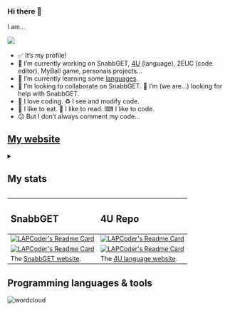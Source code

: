 <!--
Hey!
You see the code?
It's beautiful?
-->

<p align="center">
<h3> Hi there 👋 </h3>

I am...

<a href="https://lapcoder.github.io"><img src="logo.gif" /></a>
</p>

- ✅ It’s my profile!
- 🔭 I’m currently working on SnabbGET, [4U](https://github.com/LAPCoder/4U-Programming-language) (language), 2EUC (code editor), MyBall game, personals projects...
- 🌱 I’m currently learning some [languages](#i-learn-those-language).
- 👯 I’m looking to collaborate on SnabbGET. 🤔 I’m (we are...) looking for help with SnabbGET.<!--- 💬 Ask me about 4U and 2EUC. - ⚡ Fun fact: code, code and code.-->
- 💖 I love coding. ♻️ I see and modify code.
- 🍗 I like to eat. 📖 I like to read. ⌨ I like to code.
- 😕 But I don’t always comment my code...

## [My website](https://lapcoder.github.io</h2>)

<details><summary><h2>My stats</h2></summary>

![Contribution grid snake animation](https://raw.githubusercontent.com/LAPCoder/LAPCoder/output/github-contribution-grid-snake-dark.svg#gh-dark-mode-only "Generated with Platane/snk")
![Contribution grid snake animation](https://raw.githubusercontent.com/LAPCoder/LAPCoder/output/github-contribution-grid-snake.svg#gh-light-mode-only "Generated with Platane/snk")

[![LAPCoder's GitHub stats](https://github-readme-stats.vercel.app/api?username=LAPCoder&count_private=true&show_icons=true&text_color=0050a0&hide_border=true&include_all_commits=true&hide_title=true&bg_color=0000)](https://github.com/anuraghazra/github-readme-stats)
[![LAPCoder's Languages stats](https://github-readme-stats.vercel.app/api/top-langs/?username=LAPCoder&langs_count=10&count_private=true&show_icons=true&text_color=0050a0&hide_border=true&include_all_commits=true&hide_title=true&layout=compact&bg_color=0000)](https://github.com/anuraghazra/github-readme-stats)

[![LAPCoder's Trophy](https://github-profile-trophy.vercel.app/?username=LAPCoder&no-bg=true&no-frame=true&column=-1)](https://github.com/ryo-ma/github-profile-trophy)

[![Skyline](generated/metrics.plugin.skyline.svg)](https://github.com/LAPCoder#user-97749743-pinned-items-reorder-form)

</details>

| <h2> SnabbGET </h2> | <h2> 4U Repo </h2> |
| :------------------ | :----------------- |
| [![LAPCoder's Readme Card](https://github-readme-stats.vercel.app/api/pin/?username=SnabbGET&repo=SnabbGET&show_owner=true&show_icons=true&text_color=0050a0&hide_border=true&bg_color=0000)](https://github.com/LAPCoder/2HOT4U "Click to go on the repo") | [![LAPCoder's Readme Card](https://github-readme-stats.vercel.app/api/pin/?username=LAPCoder&repo=4U-Programming-language&show_owner=false&show_icons=true&text_color=0050a0&hide_border=true&bg_color=0000)](https://github.com/LAPCoder/4U-Programming-language "Click to go on the repo")<!--https://github.com/anuraghazra/github-readme-stats)-->
|  [![LAPCoder's Readme Card](https://github-readme-stats.vercel.app/api/pin/?username=SnabbGET&repo=SnabbGET.github.io&show_owner=true&show_icons=true&text_color=0050a0&hide_border=true&bg_color=0000)](https://github.com/LAPCoder/2HOT4U "Click to go on the repo") | [![LAPCoder's Readme Card](https://github-readme-stats.vercel.app/api/pin/?username=LAPCoder&repo=2HOT4U&show_owner=false&show_icons=true&text_color=0050a0&hide_border=true&bg_color=0000)](https://github.com/LAPCoder/2HOT4U "Click to go on the repo") |
| The [SnabbGET website](https://SnabbGET.github.io/). | The [4U language website](https://lapcoder.github.io/4U-Programming-language/). |

## Programming languages & tools

<!--
### I know those language

[<img style="margin: 10px" src="./4U logo.svg" alt="4U" height="50" />](https://github.com/LAPCoder/4U-Programming-language "4U")
[<img style="margin: 10px" src="https://profilinator.rishav.dev/skills-assets/python-original.svg" alt="Python" height="50" />](https://en.wikipedia.org/wiki/Python_(programming_language) "Python")
[<img style="margin: 10px" src="https://profilinator.rishav.dev/skills-assets/c-original.svg" alt="C" height="50" />](https://en.wikipedia.org/wiki/C_(programming_language) "C")
[<img style="margin: 10px" src="https://profilinator.rishav.dev/skills-assets/cplusplus-original.svg" alt="C++" height="50" />](https://en.wikipedia.org/wiki/C%2B%2B "C++")
[<img style="margin: 10px" src="https://profilinator.rishav.dev/skills-assets/gnu_bash-icon.svg" alt="Bash" height="50" />](https://en.wikipedia.org/wiki/Bash_(Unix_shell) "Bash")
[<img style="margin: 10px" src="https://profilinator.rishav.dev/skills-assets/powershell.png" alt="PowerShell" height="50" />](https://en.wikipedia.org/wiki/PowerShell "Powershell")
[<img style="margin: 10px" src="https://upload.wikimedia.org/wikipedia/commons/4/48/Markdown-mark.svg" alt="Markdown" height="50" />](https://en.wikipedia.org/wiki/Markdown "Markdown")
[<img style="margin: 10px" src="https://profilinator.rishav.dev/skills-assets/html5-original-wordmark.svg" alt="HTML5" height="50" />](https://en.wikipedia.org/wiki/HTML5 "HTML")
[<img style="margin: 10px" src="https://upload.wikimedia.org/wikipedia/commons/2/2d/Extensible_Markup_Language_%28XML%29_logo.svg" alt="XML" height="50" />](https://en.wikipedia.org/wiki/XML "XML")
[<img style="margin: 10px" src="https://profilinator.rishav.dev/skills-assets/javascript-original.svg" alt="JavaScript" height="50" />](https://en.wikipedia.org/wiki/JavaScript "JavaScript")
[<img style="margin: 10px" src="https://profilinator.rishav.dev/skills-assets/typescript-original.svg" alt="TypeScript" height="50" />](https://en.wikipedia.org/wiki/TypeScript "TypeScript")
[<img style="margin: 10px" src="https://profilinator.rishav.dev/skills-assets/css3-original-wordmark.svg" alt="CSS3" height="50" />](https://en.wikipedia.org/wiki/CSS "CSS")
[<img style="margin: 10px" src="https://profilinator.rishav.dev/skills-assets/sass-original.svg" alt="Sass" height="50" />](https://en.wikipedia.org/wiki/Sass_(stylesheet_language) "SASS")
[<img style="margin: 10px" src="https://upload.wikimedia.org/wikipedia/commons/c/c9/JSON_vector_logo.svg" alt="JSON" height="50" />](https://en.wikipedia.org/wiki/JSON "JSON")
[<img style="margin: 10px" src="https://m.media-amazon.com/images/I/51kpcAz9OGL.jpg" alt="Lex & Yacc" height="50" />](https://en.wikipedia.org/wiki/Lex_(software) "Lex & Yacc")
[<img style="margin: 10px" src="https://profilinator.rishav.dev/skills-assets/arduino.png" alt="Arduino" height="50" />](https://en.wikipedia.org/wiki/Arduino "Arduino")
[<img style="margin: 10px" src="https://upload.wikimedia.org/wikipedia/commons/thumb/9/97/OpenSCAD-logo.png/640px-OpenSCAD-logo.png" alt="OpenSCAD" height="50" />](https://en.wikipedia.org/wiki/OpenSCAD "OpenSCAD")
- *I forgot something...*

### I learn those language


[<img style="margin: 10px" src="https://profilinator.rishav.dev/skills-assets/csharp-original.svg" alt="C#" height="50" />](https://en.wikipedia.org/wiki/C_Sharp_(programming_language) "C#")
[<img style="margin: 10px" src="https://profilinator.rishav.dev/skills-assets/php-original.svg" alt="PHP" height="50" />](https://en.wikipedia.org/wiki/PHP "PHP")
[<img style="margin: 10px" src="https://profilinator.rishav.dev/skills-assets/mysql-original-wordmark.svg" alt="MySQL" height="50" />](https://en.wikipedia.org/wiki/MySQL "MySQL")
[<img style="margin: 10px" src="https://profilinator.rishav.dev/skills-assets/r.svg" alt="R" height="50" />](https://en.wikipedia.org/wiki/R_(programming_language) "R")
[<img style="margin: 10px" src="https://profilinator.rishav.dev/skills-assets/java-original-wordmark.svg" alt="Java" height="50" />](https://en.wikipedia.org/wiki/Java_(programming_language) "Java")
[<img style="margin: 10px" src="https://i.imgur.com/tuFExZl.png" alt="Haskell" height="50" />](https://en.wikipedia.org/wiki/Haskell_(programming_language) "Haskell")-->

![wordcloud](https://user-images.githubusercontent.com/97749743/210137955-5c3d221c-46af-4b53-b84f-75753ce56a98.png)

<!--
**LAPCoder/LAPCoder** is a ✨ _special_ ✨ repository because its `README.md` (this file) appears on your GitHub profile.
Here are some ideas to get you started:
-->
